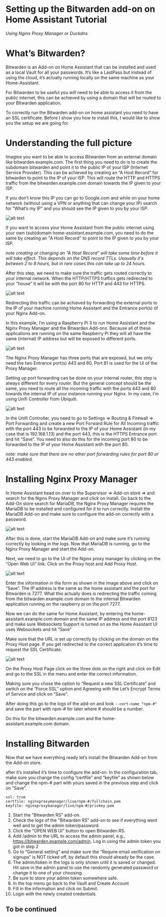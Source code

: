 # Setting up the Bitwarden add-on on Home Assistant Tutorial
*Using Nginx Proxy Manager or Duckdns*

# What’s Bitwarden? #
Bitwarden is an Add-on on Home Assistant that can be installed and used as a local Vault for all your passwords. It’s like a LastPass but instead of using the cloud, it’s actually running locally on the same machine as your Home-Assistant. 

For Bitwarden to be useful you will need to be able to access it from the public internet, this can be achieved by using a domain that will be routed to your Bitwarden application. 

To correctly run the Bitwarden add-on on home assistant you need to have an SSL certificate. Before I show you how to install this, I would like to show you the setup we are going for.

# Understanding the full picture #
Imagine you want to be able to access Bitwarden from an external domain like bitwarden.example.com. The first thing you need to do is to create the subdomain bitwarden and point it to the public IP of your ISP (Internet Service Provider). This can be achieved by creating an “A Host Record” for bitwarden to point to the IP of your ISP. This will route the HTTP and HTTPS traffic from the bitwarden.example.com domain towards the IP given to your ISP.

If you don’t know this IP you can go to Google.com and while on your home network (without using a VPN or anything that can change your IP) search for “What’s my IP” and you should see the IP given to you by your ISP. 
 
![alt text](images/external-domain-to-modem.png "Routing traffic from the a public domain to your house")

If you want to access your Home Assistant from the public internet using your own (sub)domain home-assistant.example.com, you need to do the same by creating an "A Host Record" to point to the IP given to you by your ISP.

_note creating or changing an “A Host Record” will take some time before it will take effect. This depends on the DNS record TTLs. Usaually it's between 2 to 8 hours, but in rare cases this can take up to 24 hours._

After this step, we need to make sure the traffic gets routed correctly to your internal network. When the HTTP/HTTPS traffics gets redirected to your “house” it will be with the port 80 for HTTP and 443 for HTTPS.

![alt text](images/port-forwarding-to-raspberry-pi.png "Using port forwarding to route the external traffic to your rapsberry pi")

Redirecting this traffic can be achieved by forwarding the external ports to the IP of your machine running Home Assistant and the Entrance port(s) of your Nginx Add-on. 

In this example, I’m using a Raspberry Pi 3 to run Home Assistant and the Nginx Proxy Manager and the Bitwarden Add-ons. Because all of these applications are running on the same Raspberry Pi they will all have the same (internal) IP address but will be exposed to different ports.

![alt text](images/port-forwarding-to-nginx-proxy-manager.png "Using port forwarding to route the external traffic to the Nginx proxy manager Entrence ports")

The Nginx Proxy Manager has three ports that are exposed, but we only need the two Entrance port(s) 443 and 80. Port 81 is used for the UI of the Proxy Manager. 
 
Setting up port forwarding can be done on your internal router, this step is always different for every router. But the general concept should be the same, you need to route all the incoming traffic with the ports 443 and 80 towards the internal IP of your instance running your Nginx. In my case, I’m using Unifi Controller from Ubiquiti. 

![alt text](images/setting-up-port-forwarding-on-unifi-controller.png "Setting up port forwarding on the Unifi Controller")

In the Unifi Controller, you need to go to Settings => Routing & Firewall => Port Forwarding and create a new Port Forward Rule for All Incoming traffic with the port 443 to be forwarded to the IP of your Home Assistant (in my case that is 192.168.1.13) and the port 443, this is the HTTPS Entrance port and hit “Save”. You need to also do this for the incoming port 80 to be forwarded to the IP of your Home Assistant with the port 80.

_note: make sure that there are no other port forwarding rules for port 80 or 443 enabled._

# Installing Nginx Proxy Manager #
In Home Assistant head on over to the Supervisor => Add-on store => and search for the Nginx Proxy Manager and click on install. Go back to the Add-On store search for MariaDB, the Nginx Proxy Manager requires the MariaDB to be installed and configured for it to run correctly. Install the MariaDB Add-on and make sure to configure the add-on correctly with a password.

![alt text](images/mariadb_config.png "MariaBD Config")

After this is done, start the MariaDB Add-on and make sure it’s running correctly by looking in the logs. Now that MariaDB is running, go to the Nginx Proxy Manager and start the Add-on. 

Next, we need to go to the UI of the Nginx proxy manager by clicking on the “Open Web UI” link. Click on the Proxy host and Add Proxy Host.

![alt text](images/add_proxy_host.png "Adding Proxy Host on Nginx Proxy Manager")

Enter the information in the form as shown in the image above and click on “Save”. The IP address is the same as the home assistant and the port for Bitwarden is 7277. What this actually does is redirecting the traffic coming from the bitwarden.example.com domain to the internal Bitwarden application running on the raspberry pi on the port 7277.  

Now we can do the same for Home Assistant, by entering the home-assistant.example.com domain and the same IP address and the port 8123 and make sure Websockets Support is turned on as the Home Assistant UI uses Websockets and hit “Save”

Make sure that the URL is set up correctly by clicking on the domain on the Proxy Host page. If you get redirected to the correct application it’s time to request the SSL Certificate.

![alt text](images/request_ssl_certificate.png "Request a new SSL Certificate for the sub-domain")

On the Proxy Host Page click on the three dots on the right and click on Edit and go to the SSL in the menu and enter the correct information. 

Making sure you chose the option to “Request a new SSL Certificate” and switch on the “Force SSL” option and Agreeing with the Let’s Encrypt Terms of Service and click on “Save". 

After doing this go to the logs of the add-on and look `--cert-name "npm-#"` and save the part with npm-# for later where # should be a number. 

Do this for the bitwarden.example.com and the home-assistant.example.com domain.

# Installing Bitwarden #
Now that we have everything ready let’s install the Bitwarden Add-on from the Add-on store.

after it’s installed it’s time to configure the add-on. In the configuration tab, make sure you change the config “certfile” and “keyfile” as shown below and change the npm-# part with yours saved in the previous step and click on “Save”.

```
ssl: true
certfile: nginxproxymanager/live/npm-#/fullchain.pem
keyfile: nginxproxymanager/live/npm-#/privkey.pem
```

1. Start the "Bitwarden RS" add-on.
2. Check the logs of the "Bitwarden RS" add-on to see if everything went well and to get the admin token/password.
3. Click the "OPEN WEB UI" button to open Bitwarden RS.
4. Add /admin to the URL to access the admin panel, e.g., https://bitwarden.example.com/admin. Log in using the admin token you got in step 2
5. Go to “General setting” and make sure the “Require email verification on signups” is NOT ticked off, by default this should already be the case.
6. The admin/token in the logs is only shown until it is saved or changed. Hit save in the admin panel to use the randomly generated password or change it to one of your choosing.
7. Be sure to store your admin token somewhere safe.
8. In the top menu go back to the Vault and Create Account
9. Fill in the information and click on Submit.
10. Login with the newly created credentials

## To be continued
